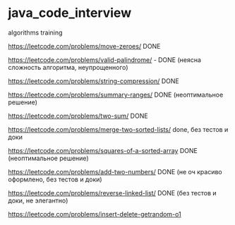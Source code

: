 # java_code_interview
algorithms training


https://leetcode.com/problems/move-zeroes/ DONE

https://leetcode.com/problems/valid-palindrome/ - DONE (неясна сложность алгоритма, неупрощенного)

https://leetcode.com/problems/string-compression/ DONE

https://leetcode.com/problems/summary-ranges/ DONE (неоптимальное решение)

https://leetcode.com/problems/two-sum/ DONE


https://leetcode.com/problems/merge-two-sorted-lists/ done, без тестов и доки

https://leetcode.com/problems/squares-of-a-sorted-array DONE (неоптимальное решение)

https://leetcode.com/problems/add-two-numbers/ DONE (не оч красиво оформлено, без тестов и доки)

https://leetcode.com/problems/reverse-linked-list/ DONE (без тестов и доки, не элегантно) 

https://leetcode.com/problems/insert-delete-getrandom-o1